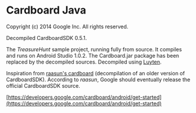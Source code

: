Cardboard Java
=====================
Copyright (c) 2014 Google Inc.  All rights reserved.

Decompiled CardboardSDK 0.5.1.

The *TreasureHunt* sample project, running fully from source. It compiles and runs on Android Studio 1.0.2. The Cardboard.jar package has been replaced by the decompiled sources. Decompiled using [Luyten](https://github.com/deathmarine/Luyten).

Inspiration from [raasun's cardboard](https://github.com/raasun/cardboard) (decompilation of an older version of CardboardSDK). According to *raasun*, Google should eventually release the official CardboardSDK source.

[https://developers.google.com/cardboard/android/get-started](https://developers.google.com/cardboard/android/get-started)
